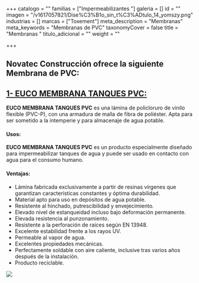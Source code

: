+++
catalogo = ""
familias = ["Impermeabilizantes  "]
galeria = []
id = ""
imagen = "/v1617057821/Dise%C3%B1o_sin_t%C3%ADtulo_14_yomszy.png"
industrias = []
marcas = ["Toxement"]
meta_description = "Membranas"
meta_keywords = "Membranas de PVC"
taxonomyCover = false
title = "Membranas "
titulo_adicional = ""
weight = ""

+++
## Novatec Construcción ofrece la siguiente Membrana de PVC:

## [**1- EUCO MEMBRANA TANQUES PVC:**](https://www.toxement.com.co/productos/portafolio-productos/impermeabilizaci%C3%B3n-de-placas-y-cubiertas/membranas/?prodId=1511)

**EUCO MEMBRANA TANQUES PVC** es una lámina de policloruro de vinilo flexible (PVC-P), con una armadura de malla de fibra de poliéster. Apta para ser sometido a la intemperie y para almacenaje de agua potable.

#### **Usos:**

**EUCO MEMBRANA TANQUES PVC** es un producto especialmente diseñado para impermeabilizar tanques de agua y puede ser usado en contacto con agua para el consumo humano.

#### **Ventajas:**

* Lámina fabricada exclusivamente a partir de resinas vírgenes que garantizan características constantes y óptima durabilidad.
* Material apto para uso en depósitos de agua potable.
* Resistente al hinchado, putrescibilidad y envejecimiento.
* Elevado nivel de estanqueidad incluso bajo deformación permanente.
* Elevada resistencia al punzonamiento.
* Resistente a la perforación de raíces según EN 13948.
* Excelente estabilidad frente a los rayos UV.
* Permeable al vapor de agua.
* Excelentes propiedades mecánicas.
* Perfectamente soldable con aire caliente, inclusive tras varios años después de la instalación.
* Producto reciclable.

![](https://res.cloudinary.com/drnun7bay/image/upload/v1617057146/WhatsApp_Image_2021-03-29_at_16.31.41_tfd1aw.jpg)